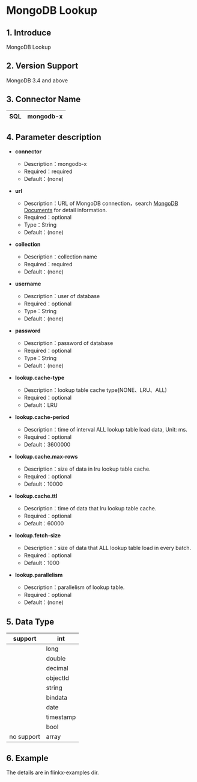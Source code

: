 # MongoDB Lookup

## 1. Introduce

MongoDB Lookup

## 2. Version Support

MongoDB 3.4 and above

## 3. Connector Name

| SQL | mongodb-x |
| --- | --- |

## 4. Parameter description

- **connector**
    - Description：mongodb-x
    - Required：required
    - Default：(none)


- **url**
    - Description：URL of MongoDB connection，search [MongoDB Documents](https://docs.mongodb.com/manual/reference/connection-string/) for detail information.
    - Required：optional
    - Type：String
    - Default：(none)


- **collection**
    - Description：collection name
    - Required：required
    - Default：(none)


- **username**
    - Description：user of database
    - Required：optional
    - Type：String
    - Default：(none)


- **password**
    - Description：password of database
    - Required：optional
    - Type：String
    - Default：(none)


- **lookup.cache-type**
    - Description：lookup table cache type(NONE、LRU、ALL)
    - Required：optional
    - Default：LRU


- **lookup.cache-period**
    - Description：time of interval ALL lookup table load data, Unit: ms.
    - Required：optional
    - Default：3600000


- **lookup.cache.max-rows**
    - Description：size of data in lru lookup table cache.
    - Required：optional
    - Default：10000


- **lookup.cache.ttl**
    - Description：time of data that lru lookup table cache.
    - Required：optional
    - Default：60000


- **lookup.fetch-size**
    - Description：size of data that ALL lookup table load in every batch.
    - Required：optional
    - Default：1000


- **lookup.parallelism**
    - Description：parallelism of lookup table.
    - Required：optional
    - Default：(none)

## 5. Data Type

| support | int |
| --- | --- |
|  | long |
|  | double |
|  | decimal |
|  | objectId |
|  | string |
|  | bindata |
|  | date |
|  | timestamp |
|  | bool |
| no support | array |

## 6. Example

The details are in flinkx-examples dir.


